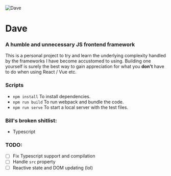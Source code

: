![Dave](https://i.imgur.com/xy66zsi.png)
# Dave

### A humble and unnecessary JS frontend framework

This is a personal project to try and learn the underlying complexity handled by the frameworks I have become accustomed to using.
Building one yourself is surely the best way to gain appreciation for what you **don't** have to do when using React / Vue etc.

###  Scripts
- `npm install` To install dependencies.
- `npm run build` To run webpack and bundle the code.
- `npm run serve` To start a local server with the test files.


### Bill's broken shitlist: 
 - Typescript

### TODO:

- [ ] Fix Typescript support and compilation
- [ ] Handle `src` property
- [ ] Reactive state and DOM updating (lol)
